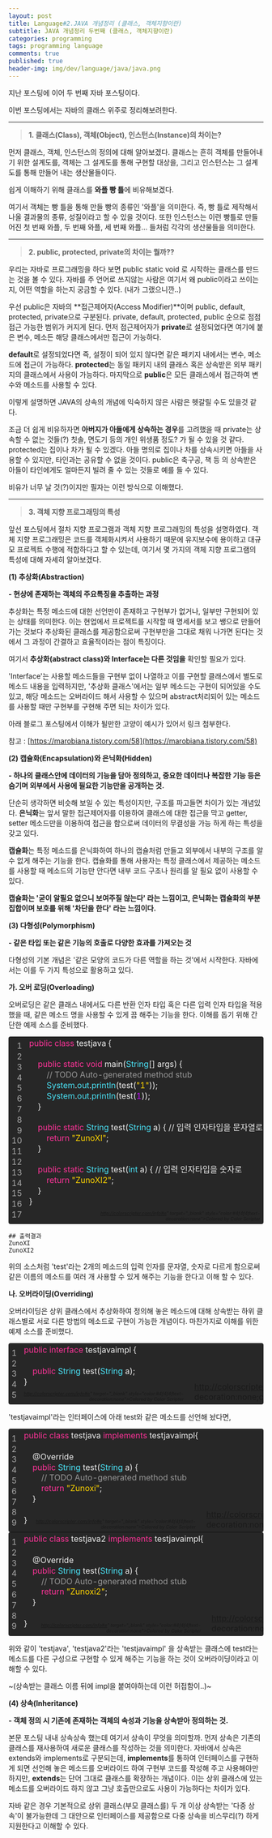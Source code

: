 ```yaml
---
layout: post
title: Language#2.JAVA 개념정리 (클래스, 객체지향이란)
subtitle: JAVA 개념정리 두번째 (클래스, 객체지향이란)
categories: programming
tags: programming language
comments: true
published: true
header-img: img/dev/language/java/java.png
---
```


지난 포스팅에 이어 두 번째 자바 포스팅이다.

이번 포스팅에서는 자바의 클래스 위주로 정리해보려한다.


---

> **1\. 클래스(Class), 객체(Object), 인스턴스(Instance)의 차이는?**

먼저 클래스, 객체, 인스턴스의 정의에 대해 알아보겠다. 클래스는 흔히 객체를 만들어내기 위한 설계도를, 객체는 그 설계도를 통해 구현할 대상을, 그리고 인스턴스는 그 설계도를 통해 만들어 내는 생산물들이다.

쉽게 이해하기 위해 클래스를 **와플 빵 틀**에 비유해보겠다.

여기서 객체는 빵 틀을 통해 만들 빵의 종류인 '와플'을 의미한다. 즉, 빵 틀로 제작해서 나올 결과물의 종류, 성질이라고 할 수 있을 것이다. 또한 인스턴스는 이런 빵틀로 만들어진 첫 번째 와플, 두 번째 와플, 세 번째 와플... 들처럼 각각의 생산물들을 의미한다.

---

> **2\. public, protected, private의 차이는 뭘까??**

우리는 자바로 프로그래밍을 하다 보면 public static void 로 시작하는 클래스를 만드는 것을 볼 수 있다. 자바를 주 언어로 쓰지않는 사람은 여기서 왜 public이라고 쓰이는지, 어떤 역할을 하는지 궁금할 수 있다. (내가 그랬으니깐..)

우선 public은 자바의 **접근제어자(Access Modifier)**이며 public, default, protected, private으로 구분된다. private, default, protected, public 순으로 점점 접근 가능한 범위가 커지게 된다. 먼저 접근제어자가 **private**로 설정되었다면 여기에 붙은 변수, 메소든 해당 클래스에서만 접근이 가능하다.

**default**로 설정되었다면 즉, 설정이 되어 있지 않다면 같은 패키지 내에서는 변수, 메소드에 접근이 가능하다. **protected**는 동일 패키지 내의 클래스 혹은 상속받은 외부 패키지의 클래스에서 사용이 가능하다. 마지막으로 **public**은 모든 클래스에서 접근하여 변수와 메소드를 사용할 수 있다.

이렇게 설명하면 JAVA의 상속의 개념에 익숙하지 않은 사람은 헷갈릴 수도 있을것 같다.

조금 더 쉽게 비유하자면 **아버지가 아들에게 상속하는 경우**를 고려했을 때 private는 상속할 수 없는 것들(?) 칫솔, 면도기 등의 개인 위생품 정도? 가 될 수 있을 것 같다. protected는 집이나 차가 될 수 있겠다. 아들 명의로 집이나 차를 상속시키면 아들을 사용할 수 있지만, 타인과는 공유할 수 없을 것이다. public은 축구공, 책 등 의 상속받은 아들이 타인에게도 얼마든지 빌려 줄 수 있는 것들로 예를 들 수 있다.

비유가 너무 날 것(?)이지만 필자는 이런 방식으로 이해했다.

---

> **3\. 객체 지향 프로그래밍의 특성**

앞선 포스팅에서 절차 지향 프로그램과 객체 지향 프로그래밍의 특성을 설명하였다. 객체 지향 프로그래밍은 코드를 객체화시켜서 사용하기 때문에 유지보수에 용이하고 대규모 프로젝트 수행에 적합하다고 할 수 있는데, 여기서 몇 가지의 객체 지향 프로그램의 특성에 대해 자세히 알아보겠다.

**(1) 추상화(Abstraction)**

**\- 현상에 존재하는 객체의 주요특징을 추출하는 과정**

추상화는 특정 메소드에 대한 선언만이 존재하고 구현부가 없거나, 일부만 구현되어 있는 상태를 의미한다. 이는 현업에서 프로젝트를 시작할 때 명세서를 보고 쌩으로 만들어가는 것보다 추상화된 클래스를 제공함으로써 구현부만을 그대로 채워 나가면 된다는 것에서 그 과정이 간결하고 효율적이라는 점이 특징이다.

여기서 **추상화(abstract class)와 Interface는 다른 것임을** 확인할 필요가 있다.

'Interface'는 사용할 메소드들을 구현부 없이 나열하고 이를 구현할 클래스에서 별도로 메소드 내용을 입력하지만, '추상화 클래스'에서는 일부 메소드는 구현이 되어있을 수도 있고, 해당 메소드는 오버라이드 해서 사용할 수 있으며 abstract처리되어 있는 메소드를 사용할 때만 구현부를 구현해 주면 되는 차이가 있다.

아래 블로그 포스팅에서 이해가 될만한 고양이 예시가 있어서 링크 첨부한다. 

참고 : [https://marobiana.tistory.com/58](https://marobiana.tistory.com/58)


**(2) 캡슐화(Encapsulation)와 은닉화(Hidden)**

**\- 하나의 클래스안에 데이터의 기능을 담아 정의하고, 중요한 데이터나 복잡한 기능 등은 숨기며 외부에서 사용에 필요한 기능만을 공개하는 것.**

단순히 생각하면 비슷해 보일 수 있는 특성이지만, 구조를 파고들면 차이가 있는 개념있다. **은닉화**는 앞서 말한 접근제어자를 이용하여 클래스에 대한 접근을 막고 getter, setter 메소드만을 이용하여 접근을 함으로써 데이터의 무결성을 가능 하게 하는 특성을 갖고 있다.

**캡슐화**는 특정 메소드를 은닉화하여 하나의 캡슐처럼 만들고 외부에서 내부의 구조를 알 수 없게 해주는 기능을 한다. 캡슐화를 통해 사용자는 특정 클래스에서 제공하는 메소드를 사용할 때 메소드의 기능만 안다면 내부 코드 구조나 원리를 알 필요 없이 사용할 수 있다.

**캡슐화는 '굳이 알필요 없으니 보여주질 않는다' 라는 느낌이고, 은닉화는 캡슐화의 부분집합이며 보호를 위해 '차단을 한다' 라는 느낌이다.**

**(3) 다형성(Polymorphism)**

**\- 같은 타입 또는 같은 기능의 호출로 다양한 효과를 가져오는 것**

다형성의 기본 개념은 '같은 모양의 코드가 다른 역할을 하는 것'에서 시작한다. 자바에서는 이를 두 가지 특성으로 활용하고 있다.

**가. 오버 로딩(Overloading)**

오버로딩은 같은 클래스 내에서도 다른 반환 인자 타입 혹은 다른 입력 인자 타입을 적용했을 때, 같은 메소드 명을 사용할 수 있게 끔 해주는 기능을 한다. 이해를 돕기 위해 간단한 예제 소스를 준비했다.

<table class="colorscripter-code-table" style="margin: 0; padding: 0; border: none; background-color: #272727; border-radius: 4px;" cellspacing="0" cellpadding="0"><tbody><tr><td style="padding: 6px; border-right: 2px&nbsp;solid&nbsp;#4f4f4f;"><div style="margin: 0; padding: 0; word-break: normal; text-align: right; color: #aaa; font-family: Consolas,&nbsp;'Liberation&nbsp;Mono',&nbsp;Menlo,&nbsp;Courier,&nbsp;monospace&nbsp;!important; line-height: 130%;"><div style="line-height: 130%;">1</div><div style="line-height: 130%;">2</div><div style="line-height: 130%;">3</div><div style="line-height: 130%;">4</div><div style="line-height: 130%;">5</div><div style="line-height: 130%;">6</div><div style="line-height: 130%;">7</div><div style="line-height: 130%;">8</div><div style="line-height: 130%;">9</div><div style="line-height: 130%;">10</div><div style="line-height: 130%;">11</div><div style="line-height: 130%;">12</div><div style="line-height: 130%;">13</div><div style="line-height: 130%;">14</div><div style="line-height: 130%;">15</div><div style="line-height: 130%;">16</div><div style="line-height: 130%;">17</div></div></td><td style="padding: 6px&nbsp;0; text-align: left;"><div style="margin: 0; padding: 0; color: #f0f0f0; font-family: Consolas,&nbsp;'Liberation&nbsp;Mono',&nbsp;Menlo,&nbsp;Courier,&nbsp;monospace&nbsp;!important; line-height: 130%;"><div style="padding: 0&nbsp;6px; white-space: pre; line-height: 130%;"><span style="color: #ff3399;">public</span>&nbsp;<span style="color: #ff3399;">class</span>&nbsp;testjava&nbsp;{</div><div style="padding: 0&nbsp;6px; white-space: pre; line-height: 130%;">&nbsp;</div><div style="padding: 0&nbsp;6px; white-space: pre; line-height: 130%;">&nbsp;&nbsp;&nbsp;&nbsp;<span style="color: #ff3399;">public</span>&nbsp;<span style="color: #ff3399;">static</span>&nbsp;<span style="color: #ff3399;">void</span>&nbsp;main(<span style="color: #4be6fa;">String</span>[]&nbsp;args)&nbsp;{</div><div style="padding: 0&nbsp;6px; white-space: pre; line-height: 130%;">&nbsp;&nbsp;&nbsp;&nbsp;&nbsp;&nbsp;&nbsp;&nbsp;<span style="color: #999999;">//&nbsp;TODO&nbsp;Auto-generated&nbsp;method&nbsp;stub</span></div><div style="padding: 0&nbsp;6px; white-space: pre; line-height: 130%;">&nbsp;&nbsp;&nbsp;&nbsp;&nbsp;&nbsp;&nbsp;&nbsp;<span style="color: #4be6fa;">System</span>.<span style="color: #4be6fa;">out</span>.<span style="color: #4be6fa;">println</span>(test(<span style="color: #ffd500;">"1"</span>));</div><div style="padding: 0&nbsp;6px; white-space: pre; line-height: 130%;">&nbsp;&nbsp;&nbsp;&nbsp;&nbsp;&nbsp;&nbsp;&nbsp;<span style="color: #4be6fa;">System</span>.<span style="color: #4be6fa;">out</span>.<span style="color: #4be6fa;">println</span>(test(<span style="color: #c10aff;">1</span>));</div><div style="padding: 0&nbsp;6px; white-space: pre; line-height: 130%;">&nbsp;&nbsp;&nbsp;&nbsp;}</div><div style="padding: 0&nbsp;6px; white-space: pre; line-height: 130%;">&nbsp;&nbsp;&nbsp;&nbsp;</div><div style="padding: 0&nbsp;6px; white-space: pre; line-height: 130%;">&nbsp;&nbsp;&nbsp;&nbsp;<span style="color: #ff3399;">public</span>&nbsp;<span style="color: #ff3399;">static</span>&nbsp;<span style="color: #4be6fa;">String</span>&nbsp;test(<span style="color: #4be6fa;">String</span> a) { // 입력 인자타입을 문자열로</div><div style="padding: 0&nbsp;6px; white-space: pre; line-height: 130%;">&nbsp;&nbsp;&nbsp;&nbsp;&nbsp;&nbsp;&nbsp;&nbsp;<span style="color: #ff3399;">return</span>&nbsp;<span style="color: #ffd500;">"ZunoXI"</span>;</div><div style="padding: 0&nbsp;6px; white-space: pre; line-height: 130%;">&nbsp;&nbsp;&nbsp;&nbsp;}</div><div style="padding: 0&nbsp;6px; white-space: pre; line-height: 130%;">&nbsp;&nbsp;&nbsp;&nbsp;</div><div style="padding: 0&nbsp;6px; white-space: pre; line-height: 130%;">&nbsp;&nbsp;&nbsp;&nbsp;<span style="color: #ff3399;">public</span>&nbsp;<span style="color: #ff3399;">static</span>&nbsp;<span style="color: #4be6fa;">String</span>&nbsp;test(<span style="color: #4be6fa;">int</span> a) { <span>// 입력 인자타입을 숫자로</span></div><div style="padding: 0&nbsp;6px; white-space: pre; line-height: 130%;">&nbsp;&nbsp;&nbsp;&nbsp;&nbsp;&nbsp;&nbsp;&nbsp;<span style="color: #ff3399;">return</span>&nbsp;<span style="color: #ffd500;">"ZunoXI2"</span>;</div><div style="padding: 0&nbsp;6px; white-space: pre; line-height: 130%;">&nbsp;&nbsp;&nbsp;&nbsp;}</div><div style="padding: 0&nbsp;6px; white-space: pre; line-height: 130%;">}</div><div style="padding: 0&nbsp;6px; white-space: pre; line-height: 130%;">&nbsp;</div></div><div style="text-align: right; margin-top: -13px; margin-right: 5px; font-size: 9px; font-style: italic;"><a href="<a&nbsp;href=" target="_blank" rel="noopener">http://colorscripter.com/info#e</a>"&nbsp;target="_blank"&nbsp;style="color:#4f4f4ftext-decoration:none"&gt;Colored&nbsp;by&nbsp;Color&nbsp;Scripter</div></td><td style="vertical-align: bottom; padding: 0&nbsp;2px&nbsp;4px&nbsp;0;"><a href="<a&nbsp;href=" target="_blank" rel="noopener">http://colorscripter.com/info#e</a>"&nbsp;target="_blank"&nbsp;style="text-decoration:none;color:white"&gt;<span style="font-size: 9px; word-break: normal; background-color: #4f4f4f; color: white; border-radius: 10px; padding: 1px;">cs</span></td></tr></tbody></table>

```
## 출력결과
ZunoXI 
ZunoXI2
```

위의 소스처럼 'test'라는 2개의 메소드의 입력 인자를 문자열, 숫자로 다르게 함으로써 같은 이름의 메소드를 여러 개 사용할 수 있게 해주는 기능을 한다고 이해 할 수 있다.

**나. 오버라이딩(Overriding)**

오버라이딩은 상위 클래스에서 추상화하여 정의해 놓은 메소드에 대해 상속받는 하위 클래스별로 서로 다른 방법의 메소드로 구현이 가능한 개념이다. 마찬가지로 이해를 위한 예제 소스를 준비했다.

<table class="colorscripter-code-table" style="margin: 0; padding: 0; border: none; background-color: #272727; border-radius: 4px;" cellspacing="0" cellpadding="0"><tbody><tr><td style="padding: 6px; border-right: 2px&nbsp;solid&nbsp;#4f4f4f;"><div style="margin: 0; padding: 0; word-break: normal; text-align: right; color: #aaa; font-family: Consolas,&nbsp;'Liberation&nbsp;Mono',&nbsp;Menlo,&nbsp;Courier,&nbsp;monospace&nbsp;!important; line-height: 130%;"><div style="line-height: 130%;">1</div><div style="line-height: 130%;">2</div><div style="line-height: 130%;">3</div><div style="line-height: 130%;">4</div><div style="line-height: 130%;">5</div></div></td><td style="padding: 6px&nbsp;0; text-align: left;"><div style="margin: 0; padding: 0; color: #f0f0f0; font-family: Consolas,&nbsp;'Liberation&nbsp;Mono',&nbsp;Menlo,&nbsp;Courier,&nbsp;monospace&nbsp;!important; line-height: 130%;"><div style="padding: 0&nbsp;6px; white-space: pre; line-height: 130%;"><span style="color: #ff3399;">public</span>&nbsp;<span style="color: #ff3399;">interface</span>&nbsp;testjavaimpl&nbsp;{</div><div style="padding: 0&nbsp;6px; white-space: pre; line-height: 130%;">&nbsp;</div><div style="padding: 0&nbsp;6px; white-space: pre; line-height: 130%;">&nbsp;&nbsp;&nbsp;&nbsp;<span style="color: #ff3399;">public</span>&nbsp;<span style="color: #4be6fa;">String</span>&nbsp;test(<span style="color: #4be6fa;">String</span>&nbsp;a);</div><div style="padding: 0&nbsp;6px; white-space: pre; line-height: 130%;">}</div><div style="padding: 0&nbsp;6px; white-space: pre; line-height: 130%;">&nbsp;</div></div><div style="text-align: right; margin-top: -13px; margin-right: 5px; font-size: 9px; font-style: italic;"><a href="<a&nbsp;href=" target="_blank" rel="noopener">http://colorscripter.com/info#e</a>"&nbsp;target="_blank"&nbsp;style="color:#4f4f4ftext-decoration:none"&gt;Colored&nbsp;by&nbsp;Color&nbsp;Scripter</div></td><td style="vertical-align: bottom; padding: 0&nbsp;2px&nbsp;4px&nbsp;0;"><a href="<a&nbsp;href=" target="_blank" rel="noopener">http://colorscripter.com/info#e</a>"&nbsp;target="_blank"&nbsp;style="text-decoration:none;color:white"&gt;<span style="font-size: 9px; word-break: normal; background-color: #4f4f4f; color: white; border-radius: 10px; padding: 1px;">cs</span></td></tr></tbody></table>

'testjavaimpl'라는 인터페이스에 아래 test와 같은 메소드를 선언해 놨다면,

<table class="colorscripter-code-table" style="margin: 0; padding: 0; border: none; background-color: #272727; border-radius: 4px;" cellspacing="0" cellpadding="0"><tbody><tr><td style="padding: 6px; border-right: 2px&nbsp;solid&nbsp;#4f4f4f;"><div style="margin: 0; padding: 0; word-break: normal; text-align: right; color: #aaa; font-family: Consolas,&nbsp;'Liberation&nbsp;Mono',&nbsp;Menlo,&nbsp;Courier,&nbsp;monospace&nbsp;!important; line-height: 130%;"><div style="line-height: 130%;">1</div><div style="line-height: 130%;">2</div><div style="line-height: 130%;">3</div><div style="line-height: 130%;">4</div><div style="line-height: 130%;">5</div><div style="line-height: 130%;">6</div><div style="line-height: 130%;">7</div><div style="line-height: 130%;">8</div><div style="line-height: 130%;">9</div></div></td><td style="padding: 6px&nbsp;0; text-align: left;"><div style="margin: 0; padding: 0; color: #f0f0f0; font-family: Consolas,&nbsp;'Liberation&nbsp;Mono',&nbsp;Menlo,&nbsp;Courier,&nbsp;monospace&nbsp;!important; line-height: 130%;"><div style="padding: 0&nbsp;6px; white-space: pre; line-height: 130%;"><span style="color: #ff3399;">public</span>&nbsp;<span style="color: #ff3399;">class</span>&nbsp;testjava&nbsp;<span style="color: #ff3399;">implements</span>&nbsp;testjavaimpl{</div><div style="padding: 0&nbsp;6px; white-space: pre; line-height: 130%;">&nbsp;</div><div style="padding: 0&nbsp;6px; white-space: pre; line-height: 130%;">&nbsp;&nbsp;&nbsp;&nbsp;@Override</div><div style="padding: 0&nbsp;6px; white-space: pre; line-height: 130%;">&nbsp;&nbsp;&nbsp;&nbsp;<span style="color: #ff3399;">public</span>&nbsp;<span style="color: #4be6fa;">String</span>&nbsp;test(<span style="color: #4be6fa;">String</span>&nbsp;a)&nbsp;{</div><div style="padding: 0&nbsp;6px; white-space: pre; line-height: 130%;">&nbsp;&nbsp;&nbsp;&nbsp;&nbsp;&nbsp;&nbsp;&nbsp;<span style="color: #999999;">//&nbsp;TODO&nbsp;Auto-generated&nbsp;method&nbsp;stub</span></div><div style="padding: 0&nbsp;6px; white-space: pre; line-height: 130%;">&nbsp;&nbsp;&nbsp;&nbsp;&nbsp;&nbsp;&nbsp;&nbsp;<span style="color: #ff3399;">return</span>&nbsp;<span style="color: #ffd500;">"Zunoxi"</span>;</div><div style="padding: 0&nbsp;6px; white-space: pre; line-height: 130%;">&nbsp;&nbsp;&nbsp;&nbsp;}</div><div style="padding: 0&nbsp;6px; white-space: pre; line-height: 130%;">&nbsp;&nbsp;&nbsp;&nbsp;</div><div style="padding: 0&nbsp;6px; white-space: pre; line-height: 130%;">}</div></div><div style="text-align: right; margin-top: -13px; margin-right: 5px; font-size: 9px; font-style: italic;"><a href="<a&nbsp;href=" target="_blank" rel="noopener">http://colorscripter.com/info#e</a>"&nbsp;target="_blank"&nbsp;style="color:#4f4f4ftext-decoration:none"&gt;Colored&nbsp;by&nbsp;Color&nbsp;Scripter</div></td><td style="vertical-align: bottom; padding: 0&nbsp;2px&nbsp;4px&nbsp;0;"><a href="<a&nbsp;href=" target="_blank" rel="noopener">http://colorscripter.com/info#e</a>"&nbsp;target="_blank"&nbsp;style="text-decoration:none;color:white"&gt;<span style="font-size: 9px; word-break: normal; background-color: #4f4f4f; color: white; border-radius: 10px; padding: 1px;">cs</span></td></tr></tbody></table>

<table class="colorscripter-code-table" style="margin: 0; padding: 0; border: none; background-color: #272727; border-radius: 4px;" cellspacing="0" cellpadding="0"><tbody><tr><td style="padding: 6px; border-right: 2px&nbsp;solid&nbsp;#4f4f4f;"><div style="margin: 0; padding: 0; word-break: normal; text-align: right; color: #aaa; font-family: Consolas,&nbsp;'Liberation&nbsp;Mono',&nbsp;Menlo,&nbsp;Courier,&nbsp;monospace&nbsp;!important; line-height: 130%;"><div style="line-height: 130%;">1</div><div style="line-height: 130%;">2</div><div style="line-height: 130%;">3</div><div style="line-height: 130%;">4</div><div style="line-height: 130%;">5</div><div style="line-height: 130%;">6</div><div style="line-height: 130%;">7</div><div style="line-height: 130%;">8</div><div style="line-height: 130%;">9</div></div></td><td style="padding: 6px&nbsp;0; text-align: left;"><div style="margin: 0; padding: 0; color: #f0f0f0; font-family: Consolas,&nbsp;'Liberation&nbsp;Mono',&nbsp;Menlo,&nbsp;Courier,&nbsp;monospace&nbsp;!important; line-height: 130%;"><div style="padding: 0&nbsp;6px; white-space: pre; line-height: 130%;"><span style="color: #ff3399;">public</span>&nbsp;<span style="color: #ff3399;">class</span>&nbsp;testjava2&nbsp;<span style="color: #ff3399;">implements</span>&nbsp;testjavaimpl{</div><div style="padding: 0&nbsp;6px; white-space: pre; line-height: 130%;">&nbsp;</div><div style="padding: 0&nbsp;6px; white-space: pre; line-height: 130%;">&nbsp;&nbsp;&nbsp;&nbsp;@Override</div><div style="padding: 0&nbsp;6px; white-space: pre; line-height: 130%;">&nbsp;&nbsp;&nbsp;&nbsp;<span style="color: #ff3399;">public</span>&nbsp;<span style="color: #4be6fa;">String</span>&nbsp;test(<span style="color: #4be6fa;">String</span>&nbsp;a)&nbsp;{</div><div style="padding: 0&nbsp;6px; white-space: pre; line-height: 130%;">&nbsp;&nbsp;&nbsp;&nbsp;&nbsp;&nbsp;&nbsp;&nbsp;<span style="color: #999999;">//&nbsp;TODO&nbsp;Auto-generated&nbsp;method&nbsp;stub</span></div><div style="padding: 0&nbsp;6px; white-space: pre; line-height: 130%;">&nbsp;&nbsp;&nbsp;&nbsp;&nbsp;&nbsp;&nbsp;&nbsp;<span style="color: #ff3399;">return</span>&nbsp;<span style="color: #ffd500;">"Zunoxi2"</span>;</div><div style="padding: 0&nbsp;6px; white-space: pre; line-height: 130%;">&nbsp;&nbsp;&nbsp;&nbsp;}</div><div style="padding: 0&nbsp;6px; white-space: pre; line-height: 130%;">&nbsp;&nbsp;&nbsp;&nbsp;</div><div style="padding: 0&nbsp;6px; white-space: pre; line-height: 130%;">}</div></div><div style="text-align: right; margin-top: -13px; margin-right: 5px; font-size: 9px; font-style: italic;"><a href="<a&nbsp;href=" target="_blank" rel="noopener">http://colorscripter.com/info#e</a>"&nbsp;target="_blank"&nbsp;style="color:#4f4f4ftext-decoration:none"&gt;Colored&nbsp;by&nbsp;Color&nbsp;Scripter</div></td><td style="vertical-align: bottom; padding: 0&nbsp;2px&nbsp;4px&nbsp;0;"><a href="<a&nbsp;href=" target="_blank" rel="noopener">http://colorscripter.com/info#e</a>"&nbsp;target="_blank"&nbsp;style="text-decoration:none;color:white"&gt;<span style="font-size: 9px; word-break: normal; background-color: #4f4f4f; color: white; border-radius: 10px; padding: 1px;">cs</span></td></tr></tbody></table>

위와 같이 'testjava', 'testjava2'라는 'testjavaimpl' 을 상속받는 클래스에 test라는 메소드를 다른 구성으로 구현할 수 있게 해주는 기능을 하는 것이 오버라이딩이라고 이해할 수 있다.

~(상속받는 클래스 이름 뒤에 impl을 붙여야하는데 이런 허접함이..)~

**(4) 상속(Inheritance)**

**\- 객체 정의 시 기존에 존재하는 객체의 속성과 기능을 상속받아 정의하는 것.**

본문 포스팅 내내 상속상속 했는데 여기서 상속이 무엇을 의미할까. 먼저 상속은 기존의 클래스를 재사용하여 새로운 클래스를 작성하는 것을 의미한다. 자바에서 상속은 extends와 implements로 구분되는데, **implements**를 통하여 인터페이스를 구현하게 되면 선언해 놓은 메소드를 오버라이드 하여 구현부 코드를 작성해 주고 사용해야만 하지만, **extends**는 단어 그대로 클래스를 확장하는 개념이다. 이는 상위 클래스에 있는 메소드를 오버라이드 하지 않고 그냥 호출만으로도 사용이 가능하다는 차이가 있다.

자바 같은 경우 기본적으로 상위 클래스(부모 클래스를) 두 개 이상 상속받는 '다중 상속'이 불가능한데 그 대안으로 인터페이스를 제공함으로 다중 상속을 비스무리(?) 하게 지원한다고 이해할 수 있다.